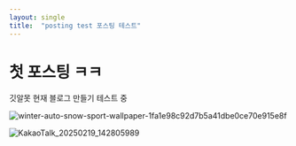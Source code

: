 ```yaml
---
layout: single
title:  "posting test 포스팅 테스트"
---
```


# 첫 포스팅 ㅋㅋ

깃알못 현재 블로그 만들기 테스트 중

![winter-auto-snow-sport-wallpaper-1fa1e98c92d7b5a41dbe0ce70e915e8f](C:\GGFB-PRACTICE\github-blog-test\0603ksh.github.io\images\2025-01-09-first\winter-auto-snow-sport-wallpaper-1fa1e98c92d7b5a41dbe0ce70e915e8f.jpg)



![KakaoTalk_20250219_142805989](C:\GGFB-PRACTICE\github-blog-test\0603ksh.github.io\images\2025-01-09-first\KakaoTalk_20250219_142805989.jpg)
